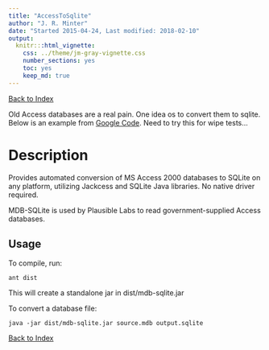 ```yaml
---
title: "AccessToSqlite"
author: "J. R. Minter"
date: "Started 2015-04-24, Last modified: 2018-02-10"
output:
  knitr:::html_vignette:
    css: ../theme/jm-gray-vignette.css
    number_sections: yes
    toc: yes
    keep_md: true
---
```


[Back to Index](../README.html)

Old Access databases are a real pain. One idea os to convert them to sqlite. Below is an example from [Google Code](https://code.google.com/p/mdb-sqlite/). Need to try this for wipe tests...

# Description

Provides automated conversion of MS Access 2000 databases to SQLite on any platform, utilizing Jackcess and SQLite Java libraries. No native driver required.

MDB-SQLite is used by Plausible Labs to read government-supplied Access databases.

## Usage

To compile, run:

```
ant dist
```

This will create a standalone jar in dist/mdb-sqlite.jar

To convert a database file:

```
java -jar dist/mdb-sqlite.jar source.mdb output.sqlite
```


[Back to Index](../README.html)
